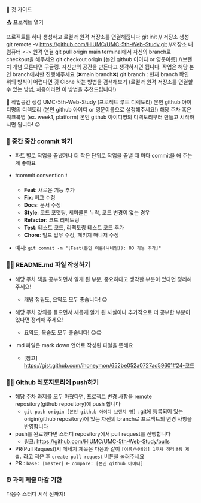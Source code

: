 📝 깃 가이드

📤 프로젝트 열기

프로젝트를 하나 생성하고 로컬과 원격 저장소를 연결해줍니다
git init // 저장소 생성
git remote -v https://github.com/HIUMC/UMC-5th-Web-Study.git //저장소 내 컴퓨터 <-> 원격 연결
git pull origin main
terminal에서 자신의 branch로 checkout을 해주세요
git checkout origin [본인 github 아이디 or 영문이름] //브랜치 개념 모른다면 구글링. 자신만의 공간을 만든다고 생각하시면 됩니다.
작업은 해당 본인 branch에서만 진행해주세요 (❌main branch❌)
git branch : 현재 branch 확인
위의 방식이 어렵다면 깃 Clone 하는 방법을 검색해보기 (로컬과 원격 저장소를 연결할 수 있는 방법, 처음이라면 이 방법을 추천드립니다!)

🏡 작업공간 생성
UMC-5th-Web-Study (프로젝트 루트 디렉토리)
본인 github 아이디명의 디렉토리 (본인 github 아이디 or 영문이름으로 설정해주세요!)
해당 주차 혹은 워크북명 (ex. week1, platform)
본인 github 아이디명의 디렉토리부터 만들고 시작하시면 됩니다! 😊 


### 💾 중간 중간 commit 하기
* 파트 별로 작업을 끝냈거나 더 작은 단위로 작업을 끝낼 때 마다 commit을 해 주는 게 좋아요
* ❗commit convention ❗️
    * **Feat**: 새로운 기능 추가
    * **Fix**: 버그 수정
    * **Docs**: 문서 수정
    * **Style**: 코드 포맷팅, 세미콜론 누락, 코드 변경이 없는 경우
    * **Refactor**: 코드 리펙토링
    * **Test**: 테스트 코드, 리펙토링 테스트 코드 추가
    * **Chore**: 빌드 업무 수정, 패키지 매니저 수정

* 예시: ```git commit -m "[Feat(본인 이름(닉네임)): OO 기능 추가]"```


### ✍🏻 README.md 파일 작성하기


* 해당 주차 책을 공부하면서 알게 된 부분, 중요하다고 생각한 부분이 있다면 정리해 주세요!
    * 개념 정립도, 요약도 모두 좋습니다! 😊
* 해당 주차 강의를 들으면서 새롭게 알게 된 사실이나 추가적으로 더 공부한 부분이 있다면 정리해 주세요!
  * 요약도, 복습도 모두 좋습니다! 😊😊


* .md 파일은 mark down 언어로 작성된 파일을 뜻해요
    * [참고] https://gist.github.com/ihoneymon/652be052a0727ad59601#24-코드


### 🙌🏻 Github 레포지토리에 push하기

* 해당 주차 과제를 모두 마쳤다면, 프로젝트 변경 사항을 remote repository(github repository)에 push 합니다
    * ```git push origin [본인 github 아이디 브랜치 명]``` : git에 등록되어 있는 origin(github repository)에 있는 자신의 branch로 프로젝트의 변경 사항을 반영합니다
* push를 완료했다면 스터디 repository에서 pull request를 진행합니다
    * 링크: https://github.com/HIUMC/UMC-5th-Web-Study/pulls
* PR(Pull Request)시 메세지 제목은 다음과 같이 ```[이름/닉네임] 1주차 정리내용 제출.``` 라고 적은 후 ```create pull request``` 버튼을 눌러주세요
* PR : ```base: [master]``` <- ```compare: [본인 github 아이디]```


### ⏰ 과제 제출 마감 기한 
다음주 스터디 시작 전까지!
